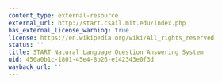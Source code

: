```yaml
---
content_type: external-resource
external_url: http://start.csail.mit.edu/index.php
has_external_license_warning: true
license: https://en.wikipedia.org/wiki/All_rights_reserved
status: ''
title: START Natural Language Question Answering System
uid: 450a0b1c-1801-45e4-8b26-e142343e0f3d
wayback_url: ''
---
```

